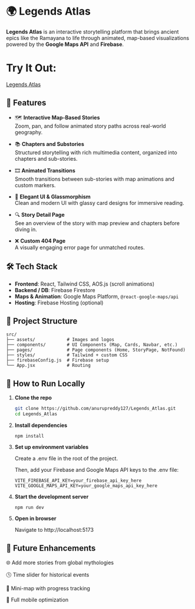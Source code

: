 # 🌍 Legends Atlas

**Legends Atlas** is an interactive storytelling platform that brings ancient epics like the Ramayana to life through animated, map-based visualizations powered by the **Google Maps API** and **Firebase**.

# Try It Out:

[Legends Atlas](https://ramayana-map.web.app)

## 🚀 Features

- 🗺️ **Interactive Map-Based Stories**  
  Zoom, pan, and follow animated story paths across real-world geography.

- 📚 **Chapters and Substories**  
  Structured storytelling with rich multimedia content, organized into chapters and sub-stories.

- 🎞️ **Animated Transitions**  
  Smooth transitions between sub-stories with map animations and custom markers.

- 🎨 **Elegant UI & Glassmorphism**  
  Clean and modern UI with glassy card designs for immersive reading.

- 🔍 **Story Detail Page**  
  See an overview of the story with map preview and chapters before diving in.

- ❌ **Custom 404 Page**  
  A visually engaging error page for unmatched routes.

## 🛠️ Tech Stack

- **Frontend**: React, Tailwind CSS, AOS.js (scroll animations)
- **Backend / DB**: Firebase Firestore
- **Maps & Animation**: Google Maps Platform, `@react-google-maps/api`
- **Hosting**: Firebase Hosting (optional)

## 📁 Project Structure

```plaintext
src/
├── assets/            # Images and logos
├── components/        # UI Components (Map, Cards, Navbar, etc.)
├── pages/             # Page components (Home, StoryPage, NotFound)
├── styles/            # Tailwind + custom CSS
├── firebaseConfig.js  # Firebase setup
└── App.jsx            # Routing
```

## 🧪 How to Run Locally

1. **Clone the repo**

   ```bash
   git clone https://github.com/anurupreddy127/Legends_Atlas.git
   cd Legends_Atlas

   ```

2. **Install dependencies**

   ```
   npm install
   ```

3. **Set up environment variables**

   Create a .env file in the root of the project.

   Then, add your Firebase and Google Maps API keys to the .env file:

   ```
   VITE_FIREBASE_API_KEY=your_firebase_api_key_here
   VITE_GOOGLE_MAPS_API_KEY=your_google_maps_api_key_here
   ```

4. **Start the development server**

   ```
   npm run dev
   ```

5. **Open in browser**

   Navigate to http://localhost:5173

## 📌 Future Enhancements

🌐 Add more stories from global mythologies

🕓 Time slider for historical events

🧭 Mini-map with progress tracking

📱 Full mobile optimization
